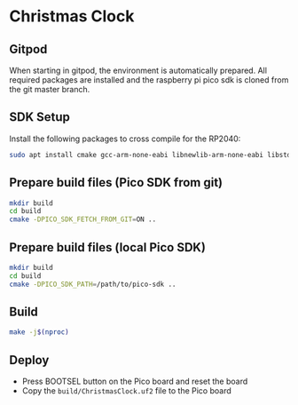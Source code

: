 # Christmas Clock

## Gitpod

When starting in gitpod, the environment is automatically prepared. All required packages are installed and the raspberry pi pico sdk is cloned from the git master branch.

## SDK Setup

Install the following packages to cross compile for the RP2040:

```bash
sudo apt install cmake gcc-arm-none-eabi libnewlib-arm-none-eabi libstdc++-arm-none-eabi-newlib
```

## Prepare build files (Pico SDK from git)

```bash
mkdir build
cd build
cmake -DPICO_SDK_FETCH_FROM_GIT=ON ..
```

## Prepare build files (local Pico SDK)

```bash
mkdir build
cd build
cmake -DPICO_SDK_PATH=/path/to/pico-sdk ..
```

## Build

```bash
make -j$(nproc)
```

## Deploy

- Press BOOTSEL button on the Pico board and reset the board
- Copy the `build/ChristmasClock.uf2` file to the Pico board
